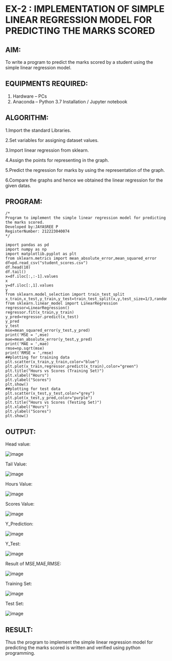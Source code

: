 # EX-2 : IMPLEMENTATION OF SIMPLE LINEAR REGRESSION MODEL FOR PREDICTING THE MARKS SCORED 

## AIM:
To write a program to predict the marks scored by a student using the simple linear regression model.

## EQUIPMENTS REQUIRED:
1. Hardware – PCs
2. Anaconda – Python 3.7 Installation / Jupyter notebook

## ALGORITHM:

1.Import the standard Libraries.

2.Set variables for assigning dataset values.

3.Import linear regression from sklearn.

4.Assign the points for representing in the graph.

5.Predict the regression for marks by using the representation of the graph.

6.Compare the graphs and hence we obtained the linear regression for the given datas.

## PROGRAM:

```
/*
Program to implement the simple linear regression model for predicting the marks scored.
Developed by:JAYASREE P
RegisterNumber: 212223040074
*/

import pandas as pd
import numpy as np
import matplotlib.pyplot as plt
from sklearn.metrics import mean_absolute_error,mean_squared_error
df=pd.read_csv("student_scores.csv")
df.head(10)
df.tail()
x=df.iloc[:,:-1].values
x
y=df.iloc[:,1].values
y
from sklearn.model_selection import train_test_split
x_train,x_test,y_train,y_test=train_test_split(x,y,test_size=1/3,random_state=0)
from sklearn.linear_model import LinearRegression
regressor=LinearRegression()
regressor.fit(x_train,y_train)
y_pred=regressor.predict(x_test)
y_pred
y_test
mse=mean_squared_error(y_test,y_pred)
print('MSE = ',mse)
mae=mean_absolute_error(y_test,y_pred)
print('MAE = ',mae)
rmse=np.sqrt(mse)
print('RMSE = ',rmse)
##plotting for training data
plt.scatter(x_train,y_train,color="blue")
plt.plot(x_train,regressor.predict(x_train),color="green")
plt.title("Hours vs Scores (Training Set)")
plt.xlabel("Hours")
plt.ylabel("Scores")
plt.show()
##plotting for test data
plt.scatter(x_test,y_test,color="grey")
plt.plot(x_test,y_pred,color="purple")
plt.title("Hours vs Scores (Testing Set)")
plt.xlabel("Hours")
plt.ylabel("Scores")
plt.show()

```


## OUTPUT:

Head value:

![image](https://github.com/user-attachments/assets/61964e83-f07e-43c2-a6c6-03c40586e1c4)

Tail Value:

![image](https://github.com/user-attachments/assets/bf495320-cf3b-4a5f-87a1-981abfee4ef8)

Hours Value:

![image](https://github.com/user-attachments/assets/c19401b4-2e41-4176-9622-6b365cd58e50)

Scores Value:

![image](https://github.com/user-attachments/assets/93aacbc4-9c81-4f4a-a5bb-e9e930dbce1a)

Y_Prediction:

![image](https://github.com/user-attachments/assets/9b711dbf-3537-41b7-93a0-64b7067dff17)

Y_Test:

![image](https://github.com/user-attachments/assets/ed2ed1ef-9dfa-4a96-bc7e-0f0414ee8cbf)

Result of MSE,MAE,RMSE:

![image](https://github.com/user-attachments/assets/8191ca04-0d04-4950-ba4b-c2c66399c959)

Training Set:

![image](https://github.com/user-attachments/assets/9c8aab62-cc2f-42ae-acc3-c67c53ef60e5)

Test Set:

![image](https://github.com/user-attachments/assets/e656a1eb-6108-4a72-9a06-8123bc27a654)









## RESULT:
Thus the program to implement the simple linear regression model for predicting the marks scored is written and verified using python programming.
